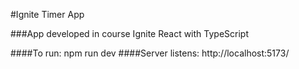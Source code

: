 #Ignite Timer App

###App developed in course Ignite React with TypeScript

####To run: npm run dev
####Server listens: http://localhost:5173/